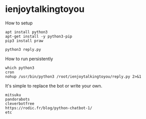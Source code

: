 # ienjoytalkingtoyou

How to setup

	apt install python3
	apt-get install -y python3-pip
	pip3 install praw

	python3 reply.py

How to run persistently

	which python3
	cron
	nohup /usr/bin/python3 /root/ienjoytalkingtoyou/reply.py 2>&1


It's simple to replace the bot or write your own.

	mitsuku
	pandorabots
	cleverbotfree
	https://rodic.fr/blog/python-chatbot-1/
	etc